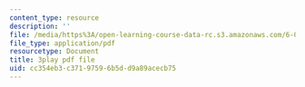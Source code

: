 ```yaml
---
content_type: resource
description: ''
file: /media/https%3A/open-learning-course-data-rc.s3.amazonaws.com/6-0001-introduction-to-computer-science-and-programming-in-python-fall-2016/cc354eb3c37197596b5dd9a89acecb75_FKp-6sojt9A.pdf
file_type: application/pdf
resourcetype: Document
title: 3play pdf file
uid: cc354eb3-c371-9759-6b5d-d9a89acecb75
---
```

